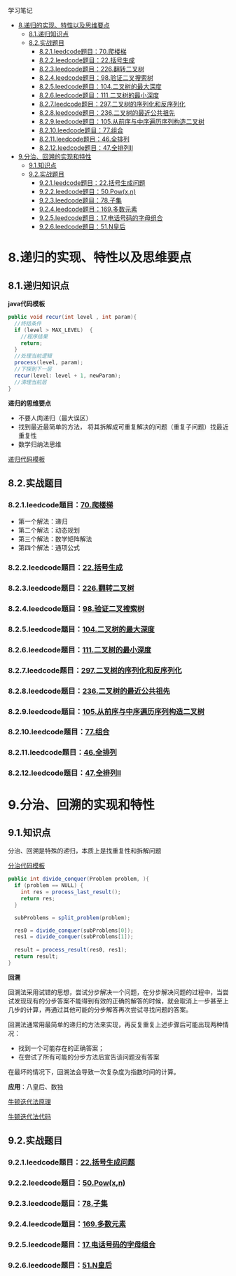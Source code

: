 学习笔记
- [8.递归的实现、特性以及思维要点](#8递归的实现特性以及思维要点)
  - [8.1.递归知识点](#81递归知识点)
  - [8.2.实战题目](#82实战题目)
    - [8.2.1.leedcode题目：70.爬楼梯](#821leedcode题目70爬楼梯)
    - [8.2.2.leedcode题目：22.括号生成](#822leedcode题目22括号生成)
    - [8.2.3.leedcode题目：226.翻转二叉树](#823leedcode题目226翻转二叉树)
    - [8.2.4.leedcode题目：98.验证二叉搜索树](#824leedcode题目98验证二叉搜索树)
    - [8.2.5.leedcode题目：104.二叉树的最大深度](#825leedcode题目104二叉树的最大深度)
    - [8.2.6.leedcode题目：111.二叉树的最小深度](#826leedcode题目111二叉树的最小深度)
    - [8.2.7.leedcode题目：297.二叉树的序列化和反序列化](#827leedcode题目297二叉树的序列化和反序列化)
    - [8.2.8.leedcode题目：236.二叉树的最近公共祖先](#828leedcode题目236二叉树的最近公共祖先)
    - [8.2.9.leedcode题目：105.从前序与中序遍历序列构造二叉树](#829leedcode题目105从前序与中序遍历序列构造二叉树)
    - [8.2.10.leedcode题目：77.组合](#8210leedcode题目77组合)
    - [8.2.11.leedcode题目：46.全排列](#8211leedcode题目46全排列)
    - [8.2.12.leedcode题目：47.全排列II](#8212leedcode题目47全排列ii)
- [9.分治、回溯的实现和特性](#9分治回溯的实现和特性)
  - [9.1.知识点](#91知识点)
  - [9.2.实战题目](#92实战题目)
    - [9.2.1.leedcode题目：22.括号生成问题](#921leedcode题目22括号生成问题)
    - [9.2.2.leedcode题目：50.Pow(x,n)](#922leedcode题目50powxn)
    - [9.2.3.leedcode题目：78.子集](#923leedcode题目78子集)
    - [9.2.4.leedcode题目：169.多数元素](#924leedcode题目169多数元素)
    - [9.2.5.leedcode题目：17.电话号码的字母组合](#925leedcode题目17电话号码的字母组合)
    - [9.2.6.leedcode题目：51.N皇后](#926leedcode题目51n皇后)

# 8.递归的实现、特性以及思维要点

## 8.1.递归知识点

**java代码模板**
```java
public void recur(int level , int param){
  //终结条件
  if (level > MAX_LEVEL)  {
    //程序结果
    return;
  }
  //处理当前逻辑
  process(level, param);
  //下探到下一层
  recur(level: level + 1, newParam);
  //清理当前层
} 
```

**递归的思维要点**
+ 不要人肉递归（最大误区）
+ 找到最近最简单的方法， 将其拆解成可重复解决的问题（重复子问题）找最近重复性
+ 数学归纳法思维

[递归代码模板](https://shimo.im/docs/EICAr9lRPUIPHxsH/read)

## 8.2.实战题目

### 8.2.1.leedcode题目：[70.爬楼梯](https://leetcode-cn.com/problems/climbing-stairs/)

+ 第一个解法：递归
+ 第二个解法：动态规划
+ 第三个解法：数学矩阵解法
+ 第四个解法：通项公式 

### 8.2.2.leedcode题目：[22.括号生成](https://leetcode-cn.com/problems/generate-parentheses/)

### 8.2.3.leedcode题目：[226.翻转二叉树](https://leetcode-cn.com/problems/generate-parentheses/)

### 8.2.4.leedcode题目：[98.验证二叉搜索树](https://leetcode-cn.com/problems/validate-binary-search-tree/)

### 8.2.5.leedcode题目：[104.二叉树的最大深度](https://leetcode-cn.com/problems/maximum-depth-of-binary-tree/)

### 8.2.6.leedcode题目：[111.二叉树的最小深度](https://leetcode-cn.com/problems/minimum-depth-of-binary-tree/)

### 8.2.7.leedcode题目：[297.二叉树的序列化和反序列化](https://leetcode-cn.com/problems/serialize-and-deserialize-binary-tree/)

### 8.2.8.leedcode题目：[236.二叉树的最近公共祖先](https://leetcode-cn.com/problems/lowest-common-ancestor-of-a-binary-tree/)

### 8.2.9.leedcode题目：[105.从前序与中序遍历序列构造二叉树](https://leetcode-cn.com/problems/construct-binary-tree-from-preorder-and-inorder-traversal/)

### 8.2.10.leedcode题目：[77.组合](https://leetcode-cn.com/problems/combinations/)

### 8.2.11.leedcode题目：[46.全排列](https://leetcode-cn.com/problems/permutations/)

### 8.2.12.leedcode题目：[47.全排列II](https://leetcode-cn.com/problems/permutations-ii/)


# 9.分治、回溯的实现和特性

## 9.1.知识点

分治、回溯是特殊的递归，本质上是找重复性和拆解问题

[分治代码模板](https://shimo.im/docs/zvlDqLLMFvcAF79A/read)
```java
public int divide_conquer(Problem problem, ){
  if (problem == NULL) {
    int res = process_last_result();
    return res;
  }

  subProblems = split_problem(problem);

  res0 = divide_conquer(subProblems[0]);
  res1 = divide_conquer(subProblems[1]);
  
  result = process_result(res0, res1);
  return result;
}
```

**回溯**

回溯法采用试错的思想，尝试分步解决一个问题，在分步解决问题的过程中，当尝试发现现有的分步答案不能得到有效的正确的解答的时候，就会取消上一步甚至上几步的计算，再通过其他可能的分步解答再次尝试寻找问题的答案。

回溯法通常用最简单的递归的方法来实现，再反复重复上述步骤后可能出现两种情况：
+ 找到一个可能存在的正确答案；
+ 在尝试了所有可能的分步方法后宣告该问题没有答案

在最坏的情况下，回溯法会导致一次复杂度为指数时间的计算。

**应用**：八皇后、数独

[牛顿迭代法原理](http://www.matrix67.com/blog/archives/361)

[牛顿迭代法代码](http://www.voidcn.com/article/p-eudisdmk-zm.html)

## 9.2.实战题目

### 9.2.1.leedcode题目：[22.括号生成问题](https://leetcode-cn.com/problems/generate-parentheses/)

### 9.2.2.leedcode题目：[50.Pow(x,n)](https://leetcode-cn.com/problems/powx-n/)

### 9.2.3.leedcode题目：[78.子集](https://leetcode-cn.com/problems/subsets/)

### 9.2.4.leedcode题目：[169.多数元素](https://leetcode-cn.com/problems/majority-element/description/)

### 9.2.5.leedcode题目：[17.电话号码的字母组合](https://leetcode-cn.com/problems/letter-combinations-of-a-phone-number/)

### 9.2.6.leedcode题目：[51.N皇后](https://leetcode-cn.com/problems/n-queens/)